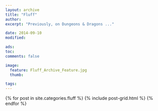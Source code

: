 ```yaml
---
layout: archive
title: "Fluff"
author:
excerpt: "Previously, on Dungeons & Dragons ..."

date: 2014-09-10
modified:

ads:
toc:
comments: false

image:
  feature: Fluff_Archive_Feature.jpg
  thumb:

tags:
---
```


<div class="tiles">
{% for post in site.categories.fluff %}
  {% include post-grid.html %}
{% endfor %}
</div><!-- /.tiles -->
